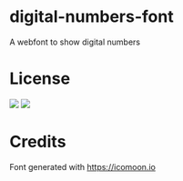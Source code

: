 # digital-numbers-font
A webfont to show digital numbers

# License
[<img src="https://s-a.github.io/license/img/mit.svg" />](https://s-a.github.io/license/?license=mit&fullname=Stephan%20Ahlf&year=2015&profile=https://github.com/s-a&projectUrl=https://github.com/s-a/digital-numbers-font&projectName=license "") 
[<img src="https://s-a.github.io/license/img/gpl-3.0.svg" />](https://s-a.github.io/license/?license=gpl-3.0&fullname=Stephan%20Ahlf&year=2015&profile=https://github.com/s-a&projectUrl=https://github.com/s-a/digital-numbers-font&projectName=license "")


# Credits
Font generated with https://icomoon.io